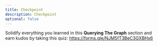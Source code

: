 ```yaml
---
title: Checkpoint
description: Checkpoint
optional: false
---
```


Solidify everything you learned in this **Querying The Graph** section and earn kudos by taking this quiz: https://forms.gle/NJM5fT3BeC3GXBHx6
